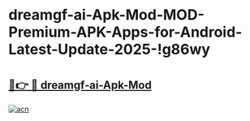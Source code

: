 # dreamgf-ai-Apk-Mod-MOD-Premium-APK-Apps-for-Android-Latest-Update-2025-!g86wy

# <h2><a href="https://ct49qw.esa.edu.pl?title=dreamgf-ai-Apk-Mod&ref=g86wy">🔗👉 🔴 dreamgf-ai-Apk-Mod</a></h2>

[![acn](https://github.com/user-attachments/assets/0f9c940e-d8b0-45ae-aac7-cd30a18b3e1c)](https://ct49qw.esa.edu.pl?title=dreamgf-ai-Apk-Mod&ref=g86wy)

